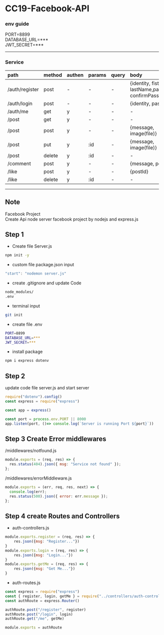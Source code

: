 CC19-Facebook-API
===
### env guide
PORT=8899  
DATABASE_URL=***  
JWT_SECRET=***  

---
### Service
|path |method |authen |params |query | body | 
|:--|:--|:--|:--|:--|:--|
|/auth/register |post |-|-|-|{identity, fistName, lastName,password, confirmPassword}
|/auth/login|post|-|-|-|{identity, password}
|/auth/me|get|y|-|-|-|
|/post|get|y|-|-|-|
|/post|post|y|-|-|{message, image(file)}
|/post|put|y|:id|-|{message, image(file)}
|/post|delete|y|:id|-|-
|/comment|post|y|-|-|{message, postId} 
|/like|post|y|-|-|{postId}
|/like|delete|y|:id|-|-

---
## Note
Facebook Project  
Create Api node server facebook project by nodejs and express.js
## Step 1
- Create file Server.js 
```bash
npm init -y
```
- custom file package.json input 
```js
"start": "nodemon server.js"
```
- create .gitignore and update Code
```bash
node_modules/
.env
```
- terminal input 
```bash
git init
```
- create file .env
```bash
PORT=8899
DATABASE_URL=***
JWT_SECRET=***
```
- install package
```bash
npm i express dotenv
```
## Step 2
update code file server.js and start server
```js
require("dotenv").config()
const express = require("express")

const app = express()

const port = process.env.PORT || 8000
app.listen(port, ()=> console.log(`Server is running Port ${port}`))
```

## Step 3 Create Error middlewares
/middlewares/notfound.js
```js
module.exports = (req, res) => {
  res.status(404).json({ msg: "Service not found" });
};
```
/middlewares/errorMiddleware.js
```js
module.exports = (err, req, res, next) => {
  console.log(err);
  res.status(500).json({ error: err.message });
};

```
## Step 4 create Routes and Controllers
- auth-controllers.js
```js
module.exports.register = (req, res) => {
    res.json({msg: "Register..."})
}
module.exports.login = (req, res) => {
    res.json({msg: "Login..."})
}
module.exports.getMe = (req, res) => {
    res.json({msg: "Get Me..."})
}
```
- auth-routes.js
```js
const express = require("express")
const { register, login, getMe } = require("../controllers/auth-controllers")
const authRoute = express.Router()

authRoute.post("/register", register)
authRoute.post("/login", login)
authRoute.get("/me", getMe)

module.exports = authRoute
```




